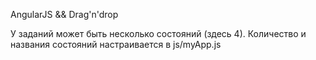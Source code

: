 AngularJS && Drag'n'drop

У заданий может быть несколько состояний (здесь 4).
Количество и названия состояний настраивается в js/myApp.js
